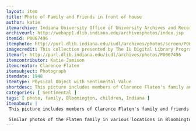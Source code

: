 ```yaml
---
layout: item
title: Photo of Family and Friends in front of house
author: katie
itemarchive: Indiana University Office of University Archives and Records Management
archiveurl: http://webapp1.dlib.indiana.edu/archivesphotos/index.jsp
itemid: P0067496
itemphoto: http://purl.dlib.indiana.edu/iudl/archives/photos/screen/P0067496
imagecredit: This collection presented by The IU Digital Library Program and Indiana University Office of University Archives and Records Management
itemurl: http://purl.dlib.indiana.edu/iudl/archives/photos/P0067496
itemcontributor: Katie Jamison
itemcreator: Clarence Flaten
itemsubject: Photograph
itemdate: 1948
itemtype: Physical Object with Sentimental Value
shortdesc: This picture includes members of Clarence Flaten's family and friends and was taken at their house on South Washington St. in Bloomington. 
categories: [ Sentimental ]
tags: [ photo, family, Bloomington, children, Indiana ]
itemabout: |
 This picture includes members of Clarence Flaten's family and friends and was taken at their house on South Washington St. in Bloomington. Mr. and Mrs. Walker are Peggy's Godparents. Mr. and Mrs. Walker are probably Joseph A. and Catherine E. Walker who lived at 1423 S. Washington. It was taken in 1948, and it is very interesting to see the relationship between the children and adults.

 Similar photos of the Flaten family in various locations in Bloomington are in the same archive collection.
---
```

